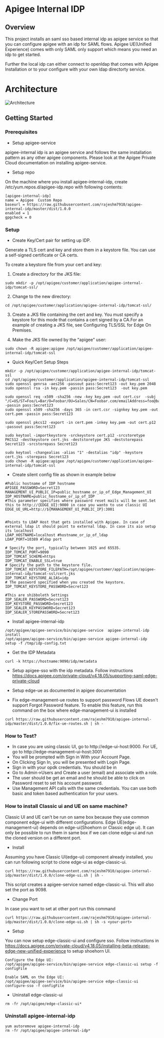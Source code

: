 # Apigee Internal IDP

## Overview

This project installs an saml sso based internal idp as apigee service so that you can configure apigee with an idp for SAML flows.
Apigee UE(Unified Experience) comes with only SAML only support which means you need an idp to get started.

Further the local idp can either connect to openldap that comes with Apigee Installation or to your configure with your own ldap directorty service. 

# Architecture 
![Architecture](./docs/images/OPDK_Auth.svg)

## Getting Started

### Prerequisites

- Setup apigee-service

apigee-internal idp is an apigee service and follows the same installation pattern as any other apigee components. Please look at the Apigee Private Cloud documentation on installing apigee-service. 

- Setup repo

On the machine where you install apigee-internal-idp, create /etc/yum.repos.d/apigee-idp.repo with following contents:

```
[apigee-internal-idp]
name = Apigee  Custom Repo
baseurl = https://raw.githubusercontent.com/rajeshm7910/apigee-internal-idp/master/dist/1.0.0
enabled = 1
gpgcheck = 0
```

### Setup

- Create Key/Cert pair for setting up IDP.
  
 Generate a TLS cert and key and store them in a keystore file. You can use a self-signed certificate or CA certs.
 
 To create a keystore file from your cert and key:

1. Create a directory for the JKS file:
```
sudo mkdir -p /opt/apigee/customer/application/apigee-internal-idp/tomcat-ssl/
```
2. Change to the new directory:
```
cd /opt/apigee/customer/application/apigee-internal-idp/tomcat-ssl/
```

3. Create a JKS file containing the cert and key. You must specify a keystore for this mode that contains a cert signed by a CA.For an example of creating a JKS file, see Configuring TLS/SSL for Edge On Premises.

4. Make the JKS file owned by the "apigee" user:
```
sudo chown -R apigee:apigee /opt/apigee/customer/application/apigee-internal-idp/tomcat-ssl
```

- Quick Key/Cert Setup Steps

```
mkdir -p /opt/apigee/customer/application/apigee-internal-idp/tomcat-ssl
cd /opt/apigee/customer/application/apigee-internal-idp/tomcat-ssl
sudo openssl genrsa -aes256 -passout pass:Secret123 -out key.pem 2048
sudo openssl rsa -in key.pem -passin pass:Secret123  -out key.pem

sudo openssl req -x509 -sha256 -new -key key.pem -out cert.csr  -subj "/C=US/ST=Foo/L=Bar/O=Foobar/OU=Sales/CN=Foobar.com/emailAddress=foo@bar.com" -passin pass:Secret123
sudo openssl x509 -sha256 -days 365 -in cert.csr -signkey key.pem -out cert.pem -passin pass:Secret123

sudo openssl pkcs12 -export -in cert.pem -inkey key.pem -out cert.p12 -passout pass:Secret123

sudo keytool -importkeystore -srckeystore cert.p12 -srcstoretype PKCS12 -destkeystore cert.jks -deststoretype JKS -deststorepass Secret123 -srcstorepass Secret123

sudo keytool -changealias -alias "1" -destalias "idp" -keystore cert.jks -storepass Secret123
sudo chown -R apigee:apigee /opt/apigee/customer/application/apigee-internal-idp/tomcat-ssl

```

- Create  silent config file as shown in example below

```
#Public hostname of IDP hostname
APIGEE_PASSWORD=Secret123
MANAGEMENT_UI_PUBLIC_IP=public_hostname_or_ip_of_Edge_Management_UI
IDP_HOSTNAME=public_hostname_or_ip_of_IDP
#This parameter specifies where password reset mails will be sent.Set this to http://{EDGE_UI}:9000 in case you wanto to use classic UI
EDGE_UE_URL=http://${MANAGEMENT_UI_PUBLIC_IP}:3001


#Points to LDAP Host that gets installed with Apigee. In case of external ldap it should point to external ldap. In case its aio setup its localhost
LDAP_HOSTNAME=localhost #hostname_or_ip_of_ldap
LDAP_PORT=10389 #ldap port

# Specify the port, typically between 1025 and 65535.
IDP_TOMCAT_PORT=9090
IDP_TOMCAT_SCHEME=https
IDP_TOMCAT_ENABLE_SSL=true
# Specify the path to the keystore file.
IDP_TOMCAT_KEYSTORE_FILEPATH=/opt/apigee/customer/application/apigee-internal-idp/tomcat-ssl/cert.jks
IDP_TOMCAT_KEYSTORE_ALIAS=idp
# The password specified when you created the keystore.
IDP_TOMCAT_KEYSTORE_PASSWORD=Secret123

#This are shibboleth Settings
IDP_SEALER_PASSWORD=Secret123
IDP_KEYSTORE_PASSWORD=Secret123
IDP_SEALER_KEYPASSWORD=Secret123
IDP_SEALER_STOREPASSWORD=Secret123

```

- Install apigee-internal-idp
```
/opt/apigee/apigee-service/bin/apigee-service  apigee-internal-idp install
/opt/apigee/apigee-service/bin/apigee-service apigee-internal-idp setup -f /tmp/idp-config.txt
```
- Get the IDP Metadata
```
curl -k https://hostname:9090/idp/metadata
```
- Setup apigee-sso with the idp metadata. 
Follow instructions https://docs.apigee.com/private-cloud/v4.18.05/supporting-saml-edge-private-cloud

- Setup edge-ue as documented in apigee documentation
- Fix edge-management-ue routes to support password Flows
UE doesn't support Forgot Password feature. To enable this feature, run this command on the box where edge-management-ui is installed
```
curl https://raw.githubusercontent.com/rajeshm7910/apigee-internal-idp/master/dist/1.0.0/fix-ue-routes.sh | sh -
```

### How to Test?
- In case you are using classic UI, go to http://edge-ui-host:9000. For UE, go to http://edge-management-ui-host:3001
- You will be prompted with Sign in With your Account Page.
- On Clicking Sign In, you will be presented with Login Page.
- Sign in with your opdk credentials. You should be in
- Go to Admin->Users and Create a user (email) and associate with a role.
- The user should be  get an email and he should be able to click on Password reset to set his account password.
- Use Management API calls with the same credentials. You can use both basic and token based authentication for your users.

### How to install Classic ui and UE on same machine?

Classic UI and UE can't be run on same box because they use  common component edge-ui with different configurations. Edge UE(edge-management-ui) depends on edge-ui(Shoehorn or Classic edge ui). It can only be possible to run them in same box if we can clone edge-ui and run the cloned version on a different port.

- Install

Assuming you have Classic UI(edge-ui) component already installed, you can run following script to clone edge-ui as edge-classic-ui.
```
curl https://raw.githubusercontent.com/rajeshm7910/apigee-internal-idp/master/dist/1.0.0/clone-edge-ui.sh | sh -
```
This script creates a apigee-service named edge-classic-ui. This will also set the port as 9098. 

- Change Port

In case you want to set at other port run this command

```
curl https://raw.githubusercontent.com/rajeshm7910/apigee-internal-idp/master/dist/1.0.0/clone-edge-ui.sh | sh -s <your-port>
```

- Setup 

You can now setup edge-classic-ui and configure sso. Follow instructions in https://docs.apigee.com/private-cloud/v4.18.05/installing-beta-release-edge-new-unified-experience to setup shoehorn UI.
```
Configure the Edge UI:
/opt/apigee/apigee-service/bin/apigee-service edge-classic-ui setup -f configFile

Enable SAML on the Edge UI:
/opt/apigee/apigee-service/bin/apigee-service edge-classic-ui configure-sso -f configFile
```

- Uninstall edge-classic-ui

```
rm -fr /opt/apigee/edge-classic-ui*
```

### Uninstall apigee-internal-idp

```
yum autoremove apigee-internal-idp
rm -fr /opt/apigee/apigee-internal-idp*
```
